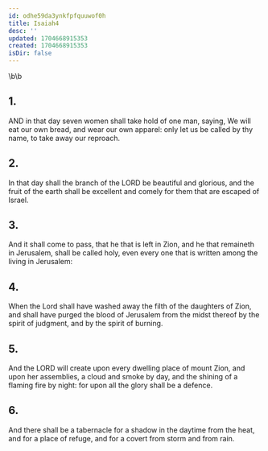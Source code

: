 ```yaml
---
id: odhe59da3ynkfpfquuwof0h
title: Isaiah4
desc: ''
updated: 1704668915353
created: 1704668915353
isDir: false
---
```

\b\b
## 1.
AND in that day seven women shall take hold of one man, saying, We will eat our own bread, and wear our own apparel: only let us be called by thy name, to take away our reproach.
## 2.
In that day shall the branch of the LORD be beautiful and glorious, and the fruit of the earth shall be excellent and comely for them that are escaped of Israel.
## 3.
And it shall come to pass, that he that is left in Zion, and he that remaineth in Jerusalem, shall be called holy, even every one that is written among the living in Jerusalem:
## 4.
When the Lord shall have washed away the filth of the daughters of Zion, and shall have purged the blood of Jerusalem from the midst thereof by the spirit of judgment, and by the spirit of burning.
## 5.
And the LORD will create upon every dwelling place of mount Zion, and upon her assemblies, a cloud and smoke by day, and the shining of a flaming fire by night: for upon all the glory shall be a defence.
## 6.
And there shall be a tabernacle for a shadow in the daytime from the heat, and for a place of refuge, and for a covert from storm and from rain.
